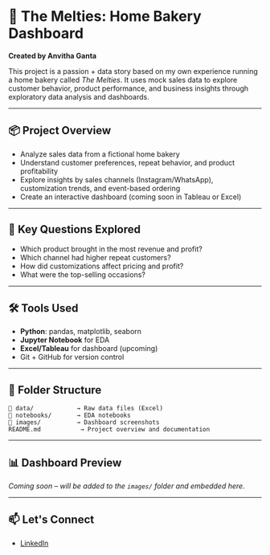 # 🍰 The Melties: Home Bakery Dashboard

**Created by Anvitha Ganta**

This project is a passion + data story based on my own experience running a home bakery called *The Melties*. It uses mock sales data to explore customer behavior, product performance, and business insights through exploratory data analysis and dashboards.

---

## 📦 Project Overview

- Analyze sales data from a fictional home bakery
- Understand customer preferences, repeat behavior, and product profitability
- Explore insights by sales channels (Instagram/WhatsApp), customization trends, and event-based ordering
- Create an interactive dashboard (coming soon in Tableau or Excel)

---

## 🧠 Key Questions Explored

- Which product brought in the most revenue and profit?
- Which channel had higher repeat customers?
- How did customizations affect pricing and profit?
- What were the top-selling occasions?

---

## 🛠 Tools Used

- **Python**: pandas, matplotlib, seaborn
- **Jupyter Notebook** for EDA
- **Excel/Tableau** for dashboard (upcoming)
- Git + GitHub for version control

---

## 📁 Folder Structure

```
📁 data/            → Raw data files (Excel)
📁 notebooks/       → EDA notebooks
📁 images/          → Dashboard screenshots 
README.md           → Project overview and documentation
```

---

## 📊 Dashboard Preview

*Coming soon – will be added to the `images/` folder and embedded here.*

---

## 📫 Let's Connect

- [LinkedIn](https://www.linkedin.com/in/anvitha-ganta-51a3421a7?lipi=urn%3Ali%3Apage%3Ad_flagship3_profile_view_base_contact_details%3BzKelDkphTSKuV5Lb2xVSxg%3D%3D)
